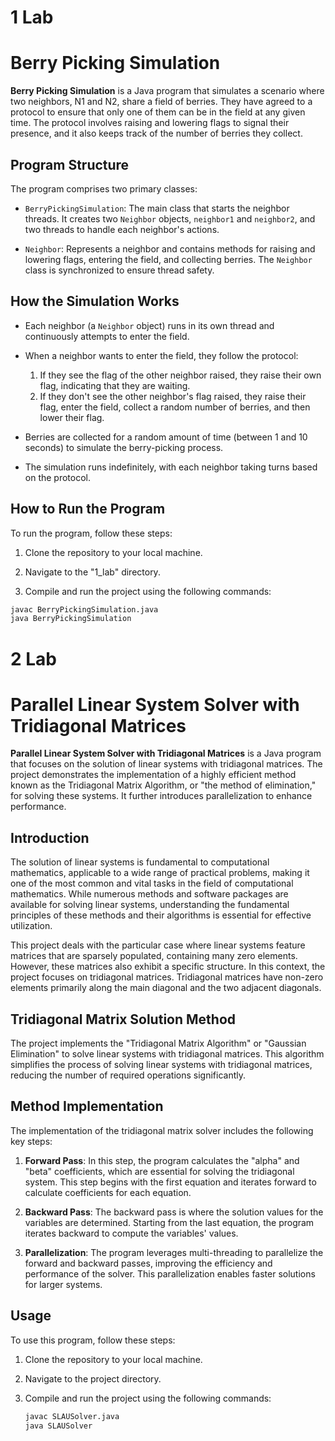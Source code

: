 # 1 Lab
# Berry Picking Simulation

**Berry Picking Simulation** is a Java program that simulates a scenario where two neighbors, N1 and N2, share a field of berries. They have agreed to a protocol to ensure that only one of them can be in the field at any given time. The protocol involves raising and lowering flags to signal their presence, and it also keeps track of the number of berries they collect.

## Program Structure

The program comprises two primary classes:

- `BerryPickingSimulation`: The main class that starts the neighbor threads. It creates two `Neighbor` objects, `neighbor1` and `neighbor2`, and two threads to handle each neighbor's actions.

- `Neighbor`: Represents a neighbor and contains methods for raising and lowering flags, entering the field, and collecting berries. The `Neighbor` class is synchronized to ensure thread safety.

## How the Simulation Works

- Each neighbor (a `Neighbor` object) runs in its own thread and continuously attempts to enter the field.

- When a neighbor wants to enter the field, they follow the protocol:
  1. If they see the flag of the other neighbor raised, they raise their own flag, indicating that they are waiting.
  2. If they don't see the other neighbor's flag raised, they raise their flag, enter the field, collect a random number of berries, and then lower their flag.

- Berries are collected for a random amount of time (between 1 and 10 seconds) to simulate the berry-picking process.

- The simulation runs indefinitely, with each neighbor taking turns based on the protocol.

## How to Run the Program

To run the program, follow these steps:

1. Clone the repository to your local machine.

2. Navigate to the "1_lab" directory.

3. Compile and run the project using the following commands:

```bash
javac BerryPickingSimulation.java
java BerryPickingSimulation
```
# 2 Lab
# Parallel Linear System Solver with Tridiagonal Matrices

**Parallel Linear System Solver with Tridiagonal Matrices** is a Java program that focuses on the solution of linear systems with tridiagonal matrices. The project demonstrates the implementation of a highly efficient method known as the Tridiagonal Matrix Algorithm, or "the method of elimination," for solving these systems. It further introduces parallelization to enhance performance.

## Introduction

The solution of linear systems is fundamental to computational mathematics, applicable to a wide range of practical problems, making it one of the most common and vital tasks in the field of computational mathematics. While numerous methods and software packages are available for solving linear systems, understanding the fundamental principles of these methods and their algorithms is essential for effective utilization.

This project deals with the particular case where linear systems feature matrices that are sparsely populated, containing many zero elements. However, these matrices also exhibit a specific structure. In this context, the project focuses on tridiagonal matrices. Tridiagonal matrices have non-zero elements primarily along the main diagonal and the two adjacent diagonals.

## Tridiagonal Matrix Solution Method

The project implements the "Tridiagonal Matrix Algorithm" or "Gaussian Elimination" to solve linear systems with tridiagonal matrices. This algorithm simplifies the process of solving linear systems with tridiagonal matrices, reducing the number of required operations significantly.

## Method Implementation

The implementation of the tridiagonal matrix solver includes the following key steps:

1. **Forward Pass**: In this step, the program calculates the "alpha" and "beta" coefficients, which are essential for solving the tridiagonal system. This step begins with the first equation and iterates forward to calculate coefficients for each equation.

2. **Backward Pass**: The backward pass is where the solution values for the variables are determined. Starting from the last equation, the program iterates backward to compute the variables' values.

3. **Parallelization**: The program leverages multi-threading to parallelize the forward and backward passes, improving the efficiency and performance of the solver. This parallelization enables faster solutions for larger systems.

## Usage

To use this program, follow these steps:

1. Clone the repository to your local machine.

2. Navigate to the project directory.

3. Compile and run the project using the following commands:

   ```bash
   javac SLAUSolver.java
   java SLAUSolver

